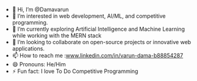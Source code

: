 - 👋 Hi, I’m @Damavarun
- 👀 I’m interested in web development, AI/ML, and competitive programming.
- 🌱 I’m currently exploring Artificial Intelligence and Machine Learning while working with the MERN stack
- 💞️ I’m looking to collaborate on open-source projects or innovative web applications.
- 📫 How to reach me :www.linkedin.com/in/varun-dama-b88854287
- 😄 Pronouns: He/Him
- ⚡ Fun fact: I love To Do Competitive Programming

<!---
  Welcome to my profile 
--->

